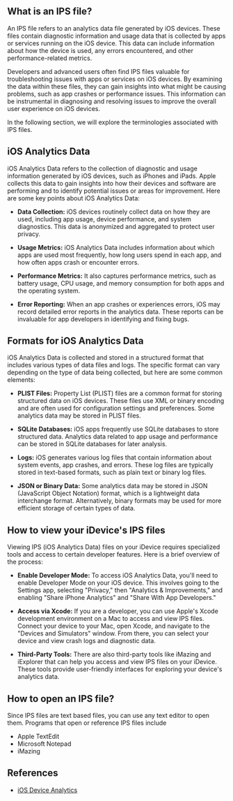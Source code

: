 ## What is an IPS file?

An IPS file refers to an analytics data file generated by iOS devices. These files contain diagnostic information and usage data that is collected by apps or services running on the iOS device. This data can include information about how the device is used, any errors encountered, and other performance-related metrics.

Developers and advanced users often find IPS files valuable for troubleshooting issues with apps or services on iOS devices. By examining the data within these files, they can gain insights into what might be causing problems, such as app crashes or performance issues. This information can be instrumental in diagnosing and resolving issues to improve the overall user experience on iOS devices.

In the following section, we will explore the terminologies associated with IPS files.

## iOS Analytics Data

iOS Analytics Data refers to the collection of diagnostic and usage information generated by iOS devices, such as iPhones and iPads. Apple collects this data to gain insights into how their devices and software are performing and to identify potential issues or areas for improvement. Here are some key points about iOS Analytics Data:

- **Data Collection:** iOS devices routinely collect data on how they are used, including app usage, device performance, and system diagnostics. This data is anonymized and aggregated to protect user privacy.

- **Usage Metrics:** iOS Analytics Data includes information about which apps are used most frequently, how long users spend in each app, and how often apps crash or encounter errors.

- **Performance Metrics:** It also captures performance metrics, such as battery usage, CPU usage, and memory consumption for both apps and the operating system.

- **Error Reporting:** When an app crashes or experiences errors, iOS may record detailed error reports in the analytics data. These reports can be invaluable for app developers in identifying and fixing bugs.

## Formats for iOS Analytics Data

iOS Analytics Data is collected and stored in a structured format that includes various types of data files and logs. The specific format can vary depending on the type of data being collected, but here are some common elements:

- **PLIST Files:** Property List (PLIST) files are a common format for storing structured data on iOS devices. These files use XML or binary encoding and are often used for configuration settings and preferences. Some analytics data may be stored in PLIST files.

- **SQLite Databases:** iOS apps frequently use SQLite databases to store structured data. Analytics data related to app usage and performance can be stored in SQLite databases for later analysis.

- **Logs:** iOS generates various log files that contain information about system events, app crashes, and errors. These log files are typically stored in text-based formats, such as plain text or binary log files.

- **JSON or Binary Data:** Some analytics data may be stored in JSON (JavaScript Object Notation) format, which is a lightweight data interchange format. Alternatively, binary formats may be used for more efficient storage of certain types of data.

## How to view your iDevice's IPS files

Viewing IPS (iOS Analytics Data) files on your iDevice requires specialized tools and access to certain developer features. Here is a brief overview of the process:

- **Enable Developer Mode:** To access iOS Analytics Data, you'll need to enable Developer Mode on your iOS device. This involves going to the Settings app, selecting "Privacy," then "Analytics & Improvements," and enabling "Share iPhone Analytics" and "Share With App Developers."

- **Access via Xcode:** If you are a developer, you can use Apple's Xcode development environment on a Mac to access and view IPS files. Connect your device to your Mac, open Xcode, and navigate to the "Devices and Simulators" window. From there, you can select your device and view crash logs and diagnostic data.

- **Third-Party Tools:** There are also third-party tools like iMazing and iExplorer that can help you access and view IPS files on your iDevice. These tools provide user-friendly interfaces for exploring your device's analytics data.

## How to open an IPS file?

Since IPS files are text based files, you can use any text editor to open them. Programs that open or reference IPS files include

- Apple TextEdit
- Microsoft Notepad
- iMazing

## References
* [iOS Device Analytics](https://www.apple.com/legal/privacy/data/en/device-analytics/)


